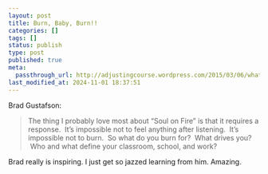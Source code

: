 ```yaml
---
layout: post
title: Burn, Baby, Burn!!
categories: []
tags: []
status: publish
type: post
published: true
meta:
  passthrough_url: http://adjustingcourse.wordpress.com/2015/03/06/what-do-you-burn-for/
last_modified_at: 2024-11-01 18:37:51
---
```


Brad Gustafson:


>The thing I probably love most about “Soul on Fire” is that it requires a response.  It’s impossible not to feel anything after listening.  It’s impossible not to burn.  So what do you burn for?  What drives you?  Who and what define your classroom, school, and work?



Brad really is inspiring. I just get so jazzed learning from him. Amazing.
